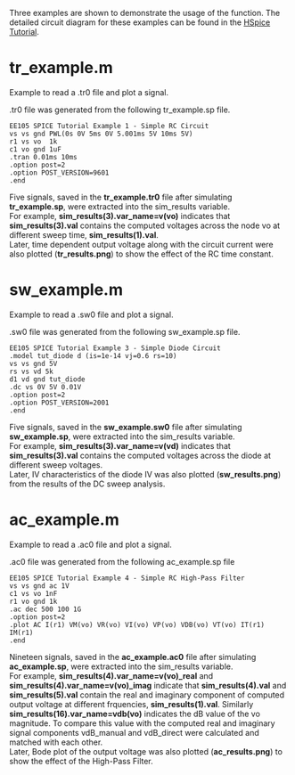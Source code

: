 Three examples are shown to demonstrate the usage of the function. The detailed circuit diagram for these examples can be found in the
<a href=https://inst.eecs.berkeley.edu/~ee105/fa15/Tutorials/HSPICE_Tutorial.pdf>HSpice Tutorial</a>.
# tr_example.m
Example to read a .tr0 file and plot a signal.  

.tr0 file was generated from the following tr_example.sp file.
```
EE105 SPICE Tutorial Example 1 - Simple RC Circuit
vs vs gnd PWL(0s 0V 5ms 0V 5.001ms 5V 10ms 5V)
r1 vs vo  1k
c1 vo gnd 1uF
.tran 0.01ms 10ms
.option post=2
.option POST_VERSION=9601
.end
```
Five signals, saved in the **tr_example.tr0** file after simulating **tr_example.sp**, were extracted into the sim_results variable.  
For example, **sim_results(3).var_name=v(vo)** indicates that **sim_results(3).val** contains the computed voltages across the node vo at different sweep time, **sim_results(1).val**.  
Later, time dependent output voltage along with the circuit current were also plotted (**tr_results.png**) to show the effect of the RC time constant.

# sw_example.m
Example to read a .sw0 file and plot a signal.

.sw0 file was generated from the following sw_example.sp file.
```
EE105 SPICE Tutorial Example 3 - Simple Diode Circuit
.model tut_diode d (is=1e-14 vj=0.6 rs=10)
vs vs gnd 5V
rs vs vd 5k
d1 vd gnd tut_diode
.dc vs 0V 5V 0.01V
.option post=2
.option POST_VERSION=2001
.end
```
Five signals, saved in the **sw_example.sw0** file after simulating **sw_example.sp**, were extracted into the sim_results variable.  
For example, **sim_results(3).var_name=v(vd)** indicates that **sim_results(3).val** contains the computed voltages across the diode at different sweep voltages.  
Later, IV characteristics of the diode IV was also plotted (**sw_results.png**) from the results of the DC sweep analysis.

# ac_example.m
Example to read a .ac0 file and plot a signal.

.ac0 file was generated from the following ac_example.sp file
```
EE105 SPICE Tutorial Example 4 - Simple RC High-Pass Filter
vs vs gnd ac 1V
c1 vs vo 1nF
r1 vo gnd 1k
.ac dec 500 100 1G
.option post=2
.plot AC I(r1) VM(vo) VR(vo) VI(vo) VP(vo) VDB(vo) VT(vo) IT(r1) IM(r1) 
.end
```
Nineteen signals, saved in the **ac_example.ac0** file after simulating **ac_example.sp**, were extracted into the sim_results variable.  
For example, **sim_results(4).var_name=v(vo)_real** and **sim_results(4).var_name=v(vo)_imag** indicate that **sim_results(4).val** and **sim_results(5).val** contain the 
real and imaginary component of computed output voltage at different frquencies, **sim_results(1).val**. Similarly **sim_results(16).var_name=vdb(vo)** indicates the dB value
of the vo magnitude. To compare this value with the computed real and imaginary signal components vdB_manual and vdB_direct were calculated and matched with each other.  
Later, Bode plot of the output voltage was also plotted (**ac_results.png**) to show the effect of the High-Pass Filter.

